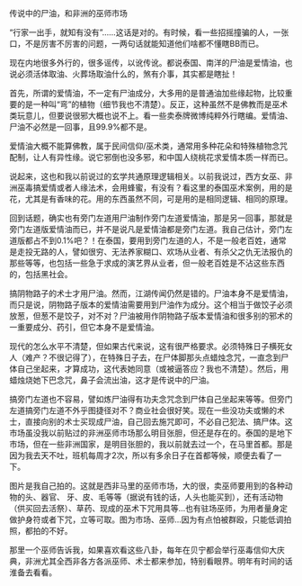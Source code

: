 传说中的尸油，和非洲的巫师市场

“行家一出手，就知有没有”......这话是对的。有时候，看一些招摇撞骗的人，一张口，不是厉害不厉害的问题，一两句话就能知道他们啥都不懂瞎BB而已。

现在内地很多外行的，很多谣传，以讹传讹。都说泰国、南洋的尸油是爱情油，也说必须活体取油、火葬场取油什么的，煞有介事，其实都是瞎扯！

首先，所谓的爱情油，不一定有尸油成分，大多用的是普通油加些缘起物，比较重要的是一种叫“弯”的植物（细节我也不清楚）。反正，这种虽然不是佛教而是巫术类玩意儿，但要说很邪大概也说不上。看一些卖泰牌微博纯粹外行瞎编。爱情油、尸油不必然是一回事，且99.9%都不是。

爱情油大概不能算佛教，属于民间信仰/巫术类，通常用多种花朵和特殊植物念咒配制，让人有异性缘。说它邪倒也没多邪，和中国人绕桃花求爱情本质一样而已。

说起来，这也和我以前说过的玄学共通原理逻辑相关。以前我说过，西方女巫、非洲巫毒搞爱情或者人缘法术，会用蜂蜜，有没有？看这里的泰国巫术案例，用的是花，尤其是有香味的花。用的东西虽然不同，可是用的是相同逻辑、相同的原理。

回到话题，确实也有旁门左道用尸油制作旁门左道爱情油，那是另一回事，那就是旁门左道版爱情油而已，并不是说凡是爱情油都是旁门左道。我自己估计，旁门左道版都占不到0.1%吧？！在泰国，要用到旁门左道的人，不是一般老百姓，通常是走投无路的人，譬如很穷、无法养家糊口、欢场从业者、有杀父之仇无法报仇的那些等等，也包括一些急于求成的演艺界从业者，但一般老百姓是不沾这些东西的，包括黑社会。

搞阴物路子的术士才用尸油。然而，江湖传闻仍然是错的。尸油本身不是爱情油，而只是说，阴物路子版本的爱情油需要用到尸油作为成分。这个相当于做饺子必须放葱，但葱不是饺子，对不对？尸油被用作阴物路子版本爱情油和很多别的邪术的一重要成分、药引，但它本身不是爱情油。

现代的怎么水平不清楚，但如果古代来说，这有很严格要求。必须特殊日子横死女人（难产？不很记得了），在特殊日子去，在尸体脚那头点蜡烛念咒，一直念到尸体自己坐起来，才算成功，这代表她同意（或被逼答应？我也不清楚）。然后，用蜡烛烧她下巴念咒，鼻子会流出油，这才是传说中的尸油。

搞旁门左道也不容易，譬如炼尸油得有功夫念咒念到尸体自己坐起来等等。但旁门左道搞旁门左道不外乎图捷径对不？商业社会很好笑。现在一些没功夫或懒的术士，直接向别的术士买现成尸油，自己回去施咒即可，不必自己犯法、搞尸体。这市场虽没我以前贴过的非洲巫师市场那么明目张胆，但还是存在的。泰国的是地下市场，但在一些非洲国家，是明目张胆的，我以前就去过一个，在马里首都。那是因为我去天不吐，班机每周才2次，所以有多余日子在首都等候，顺便去看了一下。

图片是我自己拍的。这就是西非马里的巫师市场，大的很，卖巫师要用到的各种动物的头、器官、 牙、皮、毛等等（据说有钱的话，人头也能买到），还有活动物（供买回去活祭）、草药、现成的巫术下咒用具等...也有驻场巫师，为用者量身定做护身符或者下咒，立等可取。图为市场、巫师...因为有点怕被群殴，只能低调拍照，都拍的不好。
 
那里一个巫师告诉我，如果喜欢看这些八卦，每年在贝宁都会举行巫毒信仰大庆典，非洲尤其全西非各方各派巫师、术士都来参加，特别看眼界。明年有时间的话淮备去看看。
